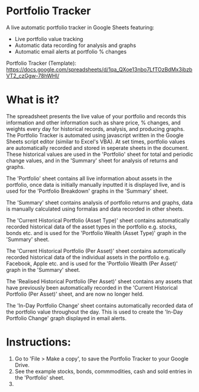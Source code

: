 # Portfolio Tracker
A live automatic portfolio tracker in Google Sheets featuring:
  - Live portfolio value tracking
  - Automatic data recording for analysis and graphs
  - Automatic email alerts at portfolio % changes

Portfolio Tracker (Template): https://docs.google.com/spreadsheets/d/1qa_QXoe13nbo7LfTOzBdMx3ibzbVT2_czGgw-78hWHI/
  
# What is it?
The spreadsheet presents the live value of your portfolio and records this information and other information such as share price, % changes, and weights every day for historical records, analysis, and producing graphs. The Portfolio Tracker is automated using javascript written in the Google Sheets script editor (similar to Excel's VBA). At set times, portfolio values are automatically recorded and stored in seperate sheets in the document. These historical values are used in the 'Portfolio' sheet for total and periodic change values, and in the 'Summary' sheet for analysis of returns and graphs.

The 'Portfolio' sheet contains all live information about assets in the portfolio, once data is initially manually inputted it is displayed live, and is used for the 'Portfolio Breakdown' graphs in the 'Summary' sheet. 

The 'Summary' sheet contains analysis of portfolio returns and graphs, data is manually calculated using formalas and data recorded in other sheets.

The 'Current Historical Portfolio (Asset Type)' sheet contains automatically recorded historical data of the asset types in the portfolio e.g. stocks, bonds etc. and is used for the 'Portfolio Wealth (Asset Type)' graph in the 'Summary' sheet. 

The 'Current Historical Portfolio (Per Asset)' sheet contains automatically recorded historical data of the individual assets in the portfolio e.g. Facebook, Apple etc. and is used for the 'Portfolio Wealth (Per Asset)' graph in the 'Summary' sheet. 

The 'Realised Historical Portfolio (Per Asset)' sheet contains any assets that have previously been automatically recorded in the 'Current Historical Portfolio (Per Asset)' sheet, and are now no longer held.

The 'In-Day Portfolio Change' sheet contains automatically recorded data of the portfolio value throughout the day. This is used to create the 'In-Day Portfolio Change' graph displayed in email alerts.

# Instructions:
1) Go to 'File > Make a copy', to save the Portfolio Tracker to your Google Drive.
2) See the example stocks, bonds, commmodities, cash and sold entries in the 'Portfolio' sheet.
3) 

